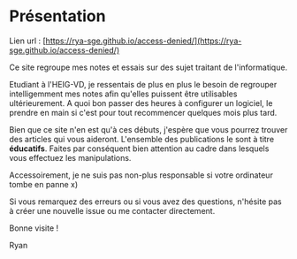 # Présentation

Lien url :  [https://rya-sge.github.io/access-denied/](https://rya-sge.github.io/access-denied/)

Ce site regroupe mes notes et essais sur des sujet traitant de l'informatique.

Etudiant à l'HEIG-VD, je ressentais de plus en plus le besoin de regrouper intelligemment mes notes afin qu'elles puissent être utilisables ultérieurement.  A quoi bon passer des heures à configurer un logiciel, le prendre en main si c'est pour tout recommencer quelques mois plus tard.

Bien que ce site n'en est qu'à ces débuts, j'espère que vous pourrez trouver des articles qui vous aideront. L'ensemble des publications le sont à titre **éducatifs**. Faites par conséquent bien attention au cadre dans lesquels vous effectuez les manipulations.

Accessoirement, je ne suis pas non-plus responsable si votre ordinateur tombe en panne x)

 Si vous remarquez des erreurs ou si vous avez des questions, n'hésite pas à créer une nouvelle issue ou me contacter directement.

Bonne visite !

Ryan
